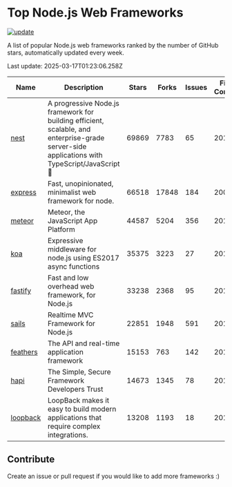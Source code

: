 # Top Node.js Web Frameworks

[![update](https://github.com/sunnysid3up/nodejs-web-frameworks/actions/workflows/update.yml/badge.svg)](https://github.com/sunnysid3up/nodejs-web-frameworks/actions/workflows/update.yml)

A list of popular Node.js web frameworks ranked by the number of GitHub stars, automatically updated every week.

Last update: 2025-03-17T01:23:06.258Z

| Name          | Description          | Stars                     | Forks          | Issues               | First Commit        | Last Commit         | Language          |
|---------------|----------------------|---------------------------|----------------|----------------------|---------------------|---------------------|-------------------|
| [nest](https://github.com/nestjs/nest) | A progressive Node.js framework for building efficient, scalable, and enterprise-grade server-side applications with TypeScript/JavaScript 🚀 | 69869 | 7783 | 65 | 2017 | 2025-03-17 | TS |
| [express](https://github.com/expressjs/express) | Fast, unopinionated, minimalist web framework for node. | 66518 | 17848 | 184 | 2009 | 2025-03-17 | JS |
| [meteor](https://github.com/meteor/meteor) | Meteor, the JavaScript App Platform | 44587 | 5204 | 356 | 2012 | 2025-03-16 | JS |
| [koa](https://github.com/koajs/koa) | Expressive middleware for node.js using ES2017 async functions | 35375 | 3223 | 27 | 2013 | 2025-03-16 | JS |
| [fastify](https://github.com/fastify/fastify) | Fast and low overhead web framework, for Node.js | 33238 | 2368 | 95 | 2016 | 2025-03-16 | JS |
| [sails](https://github.com/balderdashy/sails) | Realtime MVC Framework for Node.js | 22851 | 1948 | 591 | 2012 | 2025-03-16 | JS |
| [feathers](https://github.com/feathersjs/feathers) | The API and real-time application framework | 15153 | 763 | 142 | 2011 | 2025-03-16 | TS |
| [hapi](https://github.com/hapijs/hapi) | The Simple, Secure Framework Developers Trust | 14673 | 1345 | 78 | 2011 | 2025-03-14 | JS |
| [loopback](https://github.com/strongloop/loopback) | LoopBack makes it easy to build modern applications that require complex integrations. | 13208 | 1193 | 18 | 2013 | 2025-03-15 | JS |

## Contribute 

Create an issue or pull request if you would like to add more frameworks :)